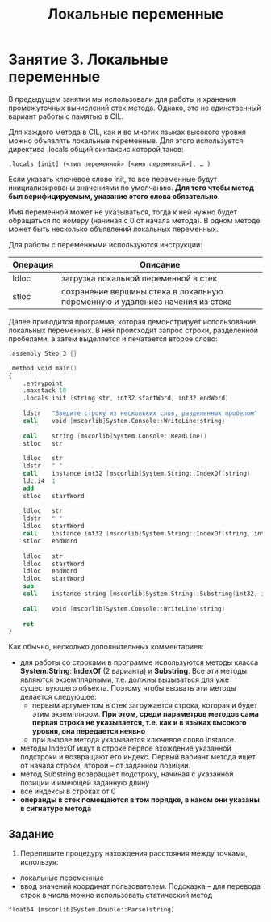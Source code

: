 ﻿---
title: 3. Локальные переменные
width: 30
---

# Занятие 3. Локальные переменные
В предыдущем занятии мы использовали для работы и хранения промежуточных вычислений стек метода. Однако, это не единственный вариант работы с памятью в CIL.

Для каждого метода в CIL, как и во многих языках высокого уровня можно объявлять локальные переменные. Для этого используется директива .locals общий синтаксис которой таков:
```
.locals [init] (<тип переменной> [<имя переменной>], … )
```

Если указать ключевое слово init, то все переменные будут инициализированы значениями по умолчанию. **Для того чтобы метод был верифицируемым, указание этого слова обязательно**.

Имя переменной может не указываться, тогда к ней нужно будет обращаться по номеру (начиная с 0 от начала метода). В одном методе может быть несколько объявлений локальных переменных.

Для работы с переменными используются инструкции: 

|Операция|	Описание|
|---|---|
|ldloc|	загрузка локальной переменной в стек|
|stloc|	сохранение вершины стека в локальную переменную и удалениез начения из стека|

Далее приводится программа, которая демонстрирует использование локальных переменных. В ней происходит запрос строки, разделенной пробелами, а затем выделяется и печатается второе слово:
```nasm
.assembly Step_3 {}

.method void main()
{
	.entrypoint
	.maxstack 10
	.locals init (string str, int32 startWord, int32 endWord)
	
	ldstr	"Введите строку из нескольких слов, разделенных пробелом"
	call	void [mscorlib]System.Console::WriteLine(string) 
	
	call	string [mscorlib]System.Console::ReadLine()
	stloc	str
	
	ldloc	str
	ldstr	" "
	call	instance int32 [mscorlib]System.String::IndexOf(string)
	ldc.i4	1
	add
	stloc	startWord
	
	ldloc	str
	ldstr	" "
	ldloc	startWord
	call	instance int32 [mscorlib]System.String::IndexOf(string, int32)
	stloc	endWord
	
	ldloc	str
	ldloc	startWord
	ldloc	endWord
	ldloc	startWord
	sub
	call	instance string [mscorlib]System.String::Substring(int32, int32)
	
	call	void [mscorlib]System.Console::WriteLine(string)
	
	ret
}
```

Как обычно, несколько дополнительных комментариев:
- для работы со строками в программе используются методы класса **System.String**: **IndexOf** (2 варианта) и **Substring**. Все эти методы являются экземплярными, т.е. должны вызываться для уже существующего объекта. Поэтому чтобы вызвать эти методы делается следующее:
    - первым аргументом в стек загружается строка, которая и будет этим экземпляром. **При этом, среди параметров методов сама первая строка не указывается, т.е. как и в языках высокого уровня, она передается неявно**
    - при вызове метода указывается ключевое слово instance.
- методы IndexOf ищут в строке первое вхождение указанной подстроки и возвращают его индекс. Первый вариант метода ищет от начала строки, второй – от заданной позиции. 
- метод Substring возвращает подстроку, начиная с указанной позиции и имеющей заданную длину
- все индексы в строках от 0
- **операнды в стек помещаются в том порядке, в каком они указаны в сигнатуре метода**

## Задание
1.	Перепишите процедуру нахождения расстояния между точками, используя: 
- локальные переменные
- ввод значений координат пользователем. Подсказка – для перевода строк в числа можно использовать статический метод 
```
float64 [mscorlib]System.Double::Parse(string)
```
